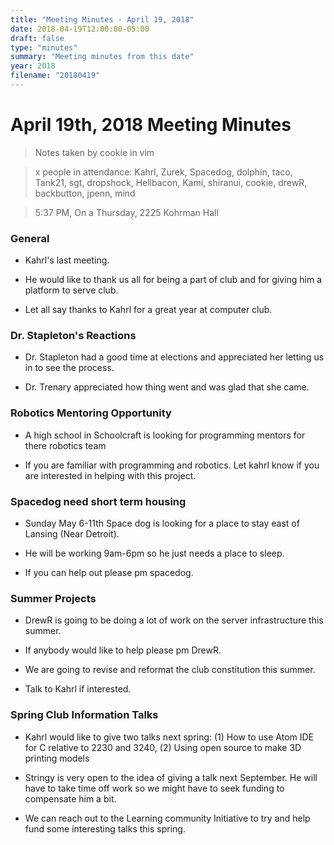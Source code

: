 ```yaml
---
title: "Meeting Minutes - April 19, 2018"
date: 2018-04-19T12:00:00-05:00
draft: false
type: "minutes"
summary: "Meeting minutes from this date"
year: 2018
filename: "20180419"
---
```


# April 19th, 2018 Meeting Minutes
> Notes taken by cookie in vim

> x people in attendance: Kahrl, Zurek, Spacedog, dolphin, taco, Tank21, sgt, dropshock, Hellbacon, Kami, shiranui, cookie, drewR, backbutton, jpenn, mind

> 5:37 PM, On a Thursday, 2225 Kohrman Hall

### General

- Kahrl's last meeting.

- He would like to thank us all for being a part of club and for giving him a platform to serve club.

- Let all say thanks to Kahrl for a great year at computer club.

### Dr. Stapleton's Reactions

- Dr. Stapleton had a good time at elections and appreciated her letting us in to see the process.

- Dr. Trenary appreciated how thing went and was glad that she came.

### Robotics Mentoring Opportunity

- A high school in Schoolcraft is looking for programming mentors for there robotics team

- If you are familiar with programming and robotics. Let kahrl know if you are interested in helping with this project.


### Spacedog need short term housing

- Sunday May 6-11th Space dog is looking for a place to stay east of Lansing (Near Detroit).

- He will be working 9am-6pm so he just needs a place to sleep.

- If you can help out please pm spacedog.


### Summer Projects

- DrewR is going to be doing a lot of work on the server infrastructure this summer. 

- If anybody would like to help please pm DrewR.

- We are going to revise and reformat the club constitution this summer.

- Talk to Kahrl if interested.

### Spring Club Information Talks

- Kahrl would like to give two talks next spring: (1) How to use Atom IDE for C relative to 2230 and 3240, (2) Using open source to make 3D printing models

- Stringy is very open to the idea of giving a talk next September. He will have to take time off work so we might have to seek funding to compensate him a bit.

- We can reach out to the Learning community Initiative to try and help fund some interesting talks this spring.
